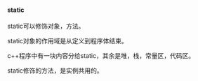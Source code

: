 #### static
static可以修饰对象，方法。

static对象的作用域是从定义到程序体结束。

c++程序中有一块内容分给static，其余是堆，栈，常量区，代码区。

static修饰的方法，是实例共用的。



